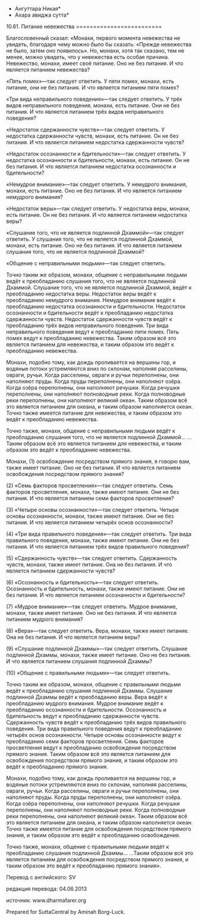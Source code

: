 * Ангуттара Никая*
* Ахара авиджа сутта*

10\.61\. Питание невежества
\=\=\=\=\=\=\=\=\=\=\=\=\=\=\=\=\=\=\=\=\=\=\=\=\=

Благословенный сказал: «Монахи, первого момента невежества не увидеть, благодаря чему можно было бы сказать: «Прежде невежества не было, затем оно появилось»\. Но, монахи, хотя так сказано, тем не менее, можно увидеть, что у невежества есть особая причина\. Невежество, монахи, имеет своё питание\. Оно не без питания\. И что является питанием невежества?

«Пять помех»—так следует ответить\. У пяти помех, монахи, есть питание, они не без питания\. И что является питанием пяти помех?

«Три вида неправильного поведения»—так следует ответить\. У трёх видов неправильного поведения, монахи, есть питание\. Они не без питания\. И что является питанием трёх видов неправильного поведения?

«Недостаток сдержанности чувств»—так следует ответить\. У недостатка сдержанности чувств, монахи, есть питание\. Он не без питания\. И что является питанием недостатка сдержанности чувств?

«Недостаток осознанности и бдительности»—так следует ответить\. У недостатка осознанности и бдительности, монахи, есть питание\. Он не без питания\. И что является питанием недостатка осознанности и бдительности?

«Немудрое внимание»—так следует ответить\. У немудрого внимания, монахи, есть питание\. Оно не без питания\. И что является питанием немудрого внимания?

«Недостаток веры»—так следует ответить\. У недостатка веры, монахи, есть питание\. Он не без питания\. И что является питанием недостатка веры?

«Слушание того, что не является подлинной Дхаммой»—так следует ответить\. У слушания того, что не является подлинной Дхаммой, монахи, есть питание\. Оно не без питания\. И что является питанием слушания того, что не является подлинной Дхаммой?

«Общение с неправильными людьми»—так следует ответить\.

Точно таким же образом, монахи, общение с неправильными людьми ведёт к преобладанию слушания того, что не является подлинной Дхаммой\. Слушание того, что не является подлинной Дхаммой, ведёт к преобладанию недостатка веры\. Недостаток веры ведёт к преобладанию немудрого внимания\. Немудрое внимание ведёт к преобладанию недостатка осознанности и бдительности\. Недостаток осознанности и бдительности ведёт к преобладанию недостатка сдержанности чувств\. Недостаток сдержанности чувств ведёт к преобладанию трёх видов неправильного поведения\. Три вида неправильного поведения ведут к преобладанию пяти помех\. Пять помех ведут к преобладанию невежества\. Таким образом всё это является питанием для невежества, и таким образом это ведёт к преобладанию невежества\.

Монахи, подобно тому, как дождь проливается на вершины гор, и водяные потоки устремляются вниз по склонам, наполняя расселины, овраги, ручьи\. Когда расселины, овраги и ручьи переполнены, они наполняют пруды\. Когда пруды переполнены, они наполняют озёра\. Когда озёра переполнены, они наполняют речушки\. Когда речушки переполнены, они наполняют полноводные реки\. Когда полноводные реки переполнены, они наполняют великий океан\. Таким образом всё это является питанием для океана, и таким образом наполняется океан\. Точно также имеется питание для невежества, и таким образом это ведёт к преобладанию невежества\.

Точно также, монахи, общение с неправильными людьми ведёт к преобладанию слушания того, что не является подлинной Дхаммой… …Таким образом всё это является питанием для невежества, и таким образом это ведёт к преобладанию невежества\.

Монахи, \(1\) освобождение посредством прямого знания, я говорю вам, также имеет питание\. Оно не без питания\. И что является питанием освобождения посредством прямого знания?

\(2\) «Семь факторов просветления»—так следует ответить\. Семь факторов просветления, монахи, также имеют питание\. Они не без питания\. И что является питанием семи факторов просветления?

\(3\) «Четыре основы осознанности»—так следует ответить\. Четыре основы осознанности, монахи, также имеют питание\. Они не без питания\. И что является питанием четырёх основ осознанности?

\(4\) «Три вида правильного поведения»—так следует ответить\. Три вида правильного поведения, монахи, также имеют питание\. Они не без питания\. И что является питанием трёх видов правильного поведения?

\(5\) «Сдержанность чувств»—так следует ответить\. Сдержанность чувств, монахи, также имеет питание\. Она не без питания\. И что является питанием сдержанности чувств?

\(6\) «Осознанность и бдительность»—так следует ответить\. Осознанность и бдительность, монахи, также имеют питание\. Они не без питания\. И что является питанием осознанности и бдительности?

\(7\) «Мудрое внимание»—так следует ответить\. Мудрое внимание, монахи, также имеет питание\. Оно не без питания\. И что является питанием мудрого внимания?

\(8\) «Вера»—так следует ответить\. Вера, монахи, также имеет питание\. Она не без питания\. И что является питанием веры?

\(9\) «Слушание подлинной Дхаммы»—так следует ответить\. Слушание подлинной Дхаммы, монахи, также имеет питание\. Оно не без питания\. И что является питанием слушания подлинной Дхаммы?

\(10\) «Общение с правильными людьми»—так следует ответить\.

Точно таким же образом, монахи, общение с правильными людьми ведёт к преобладанию слушания подлинной Дхаммы\. Слушание подлинной Дхаммы ведёт к преобладанию веры\. Вера ведёт к преобладанию мудрого внимания\. Мудрое внимание ведёт к преобладанию осознанности и бдительности\. Осознанность и бдительность ведут к преобладанию сдержанности чувств\. Сдержанность чувств ведёт к преобладанию трёх видов правильного поведения\. Три вида правильного поведения ведут к преобладанию четырёх основ осознанности\. Четыре основы осознанности ведут к преобладанию семи факторов просветления\. Семь факторов просветления ведут к преобладанию освобождения посредством прямого знания\. Таким образом всё это является питанием для освобождения посредством прямого знания, и таким образом это ведёт к преобладанию прямого знания\.

Монахи, подобно тому, как дождь проливается на вершины гор, и водяные потоки устремляются вниз по склонам, наполняя расселины, овраги, ручьи\. Когда расселины, овраги и ручьи переполнены, они наполняют пруды\. Когда пруды переполнены, они наполняют озёра\. Когда озёра переполнены, они наполняют речушки\. Когда речушки переполнены, они наполняют полноводные реки\. Когда полноводные реки переполнены, они наполняют великий океан\. Таким образом всё это является питанием для океана, и таким образом наполняется океан\. Точно также имеется питание для освобождения посредством прямого знания, и таким образом это ведёт к преобладанию освобождения\.

Точно также, монахи, общение с правильными людьми ведёт к преобладанию слушания подлинной Дхаммы… …Таким образом всё это является питанием для освобождения посредством прямого знания, и таким образом это ведёт к преобладанию прямого знания»\.

Перевод с английского: SV

редакция перевода: 04\.06\.2013

источник: www\.dharmafarer\.org

Prepared for SuttaCentral by Aminah Borg\-Luck\.